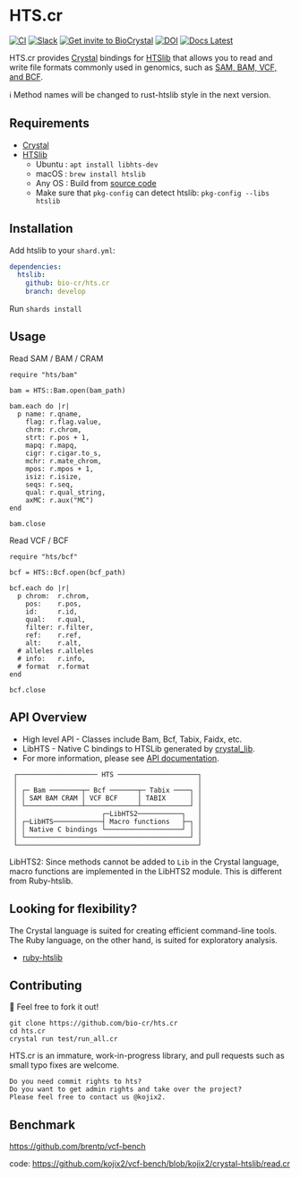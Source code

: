 # HTS.cr

[![CI](https://github.com/bio-cr/hts.cr/actions/workflows/ci.yml/badge.svg)](https://github.com/bio-cr/hts.cr/actions/workflows/ci.yml)
[![Slack](http://img.shields.io/badge/slack-bio--crystal-purple?labelColor=000000&logo=slack)](https://bio-crystal.slack.com/)
[![Get invite to BioCrystal](http://img.shields.io/badge/Get_invite_to_BioCrystal-purple?labelColor=000000&logo=slack)](https://join.slack.com/t/bio-crystal/shared_invite/zt-tas46pww-JSEloonmn3Ma5eD2~VeT_g)
[![DOI](https://zenodo.org/badge/351622305.svg)](https://zenodo.org/badge/latestdoi/351622305)
[![Docs Latest](https://img.shields.io/badge/docs-latest-blue.svg)](https://bio-cr.github.io/hts.cr/)

HTS.cr provides [Crystal](https://github.com/crystal-lang/crystal) bindings for [HTSlib](https://github.com/samtools/htslib) that allows you to read and write file formats commonly used in genomics, such as [SAM, BAM, VCF, and BCF](http://samtools.github.io/hts-specs/).

:information_source: Method names will be changed to rust-htslib style in the next version.

## Requirements

* [Crystal](https://crystal-lang.org)
* [HTSlib](https://github.com/samtools/htslib)
  * Ubuntu : `apt install libhts-dev`
  * macOS  : `brew install htslib`
  * Any OS : Build from [source code](https://github.com/samtools/htslib)
  * Make sure that `pkg-config` can detect htslib: `pkg-config --libs htslib`

## Installation

Add htslib to your `shard.yml`:

   ```yaml
   dependencies:
     htslib:
       github: bio-cr/hts.cr
       branch: develop
   ```

Run `shards install`

## Usage

Read SAM / BAM / CRAM

```crystal
require "hts/bam"

bam = HTS::Bam.open(bam_path)

bam.each do |r|
  p name: r.qname,
    flag: r.flag.value,
    chrm: r.chrom,
    strt: r.pos + 1,
    mapq: r.mapq,
    cigr: r.cigar.to_s,
    mchr: r.mate_chrom,
    mpos: r.mpos + 1,
    isiz: r.isize,
    seqs: r.seq,
    qual: r.qual_string,
    axMC: r.aux("MC")
end

bam.close
```

Read VCF / BCF

```crystal
require "hts/bcf"

bcf = HTS::Bcf.open(bcf_path)

bcf.each do |r|
  p chrom:  r.chrom,
    pos:    r.pos,
    id:     r.id,
    qual:   r.qual,
    filter: r.filter,
    ref:    r.ref,
    alt:    r.alt,
  # alleles r.alleles
  # info:   r.info,
  # format  r.format
end

bcf.close
```

## API Overview

* High level API - Classes include Bam, Bcf, Tabix, Faidx, etc.
* LibHTS - Native C bindings to HTSLib generated by [crystal_lib](https://github.com/crystal-lang/crystal_lib).
* For more information, please see [API documentation](https://bio-cr.github.io/hts/).

```
 ┌──────────────────── HTS ────────────────────┐
 │                                             │
 │ ┌─ Bam ────────┬─ Bcf ───────┬─ Tabix ────┐ │
 │ │ SAM BAM CRAM │ VCF BCF     │ TABIX      │ │
 │ └──────────────┴─────────────┴────────────┘ │
 │                     ┌─LibHTS2───────────┐   │
 │ ┌─LibHTS────────────┤ Macro functions   ├─┐ │
 │ │ Native C bindings └───────────────────┘ │ │
 │ └─────────────────────────────────────────┘ │
 └─────────────────────────────────────────────┘
```

LibHTS2: Since methods cannot be added to `Lib` in the Crystal language, macro functions are implemented in the LibHTS2 module. This is different from Ruby-htslib.

## Looking for flexibility?

The Crystal language is suited for creating efficient command-line tools. The Ruby language, on the other hand, is suited for exploratory analysis.

* [ruby-htslib](https://github.com/kojix2/ruby-htslib)

## Contributing

:rocket: Feel free to fork it out! 

    git clone https://github.com/bio-cr/hts.cr
    cd hts.cr
    crystal run test/run_all.cr


HTS.cr is an immature, work-in-progress library, and pull requests such as small typo fixes are welcome.

    Do you need commit rights to hts?
    Do you want to get admin rights and take over the project?
    Please feel free to contact us @kojix2.

## Benchmark

https://github.com/brentp/vcf-bench

code: https://github.com/kojix2/vcf-bench/blob/kojix2/crystal-htslib/read.cr


